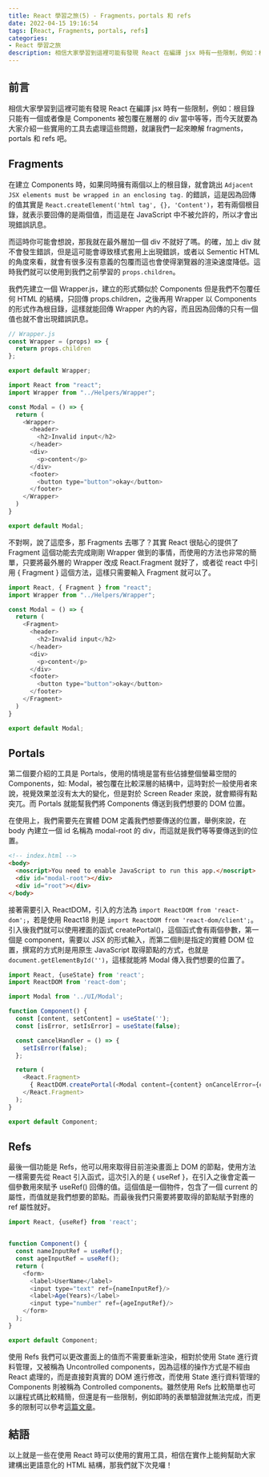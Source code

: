 ```yaml
---
title: React 學習之旅(5) - Fragments，portals 和 refs
date: 2022-04-15 19:16:54
tags: [React, Fragments, portals, refs]
categories:
- React 學習之旅
description: 相信大家學習到這裡可能有發現 React 在編譯 jsx 時有一些限制，例如：根目錄只能有一個或者像是 Components 被包覆在層層的 div 當中等等，而今天就要為大家介紹一些實用的工具去處理這些問題，就讓我們一起來瞭解 fragments，portals 和 refs 吧。
---
```

## 前言

相信大家學習到這裡可能有發現 React 在編譯 jsx 時有一些限制，例如：根目錄只能有一個或者像是 Components 被包覆在層層的 div 當中等等，而今天就要為大家介紹一些實用的工具去處理這些問題，就讓我們一起來瞭解 fragments，portals 和 refs 吧。

## Fragments

在建立 Components 時，如果同時擁有兩個以上的根目錄，就會跳出 `Adjacent JSX elements must be wrapped in an enclosing tag.` 的錯誤，這是因為回傳的值其實是 `React.createElement('html tag', {}, 'Content')`，若有兩個根目錄，就表示要回傳的是兩個值，而這是在 JavaScript 中不被允許的，所以才會出現錯誤訊息。

而這時你可能會想說，那我就在最外層加一個 div 不就好了嗎。的確，加上 div 就不會發生錯誤，但是這可能會導致樣式套用上出現錯誤，或者以 Sementic HTML 的角度來看，就會有很多沒有意義的包覆而這也會使得瀏覽器的渲染速度降低。這時我們就可以使用到我們之前學習的 `props.children`。

我們先建立一個 Wrapper.js，建立的形式類似於 Components 但是我們不包覆任何 HTML 的結構，只回傳 props.children，之後再用 Wrapper 以 Components 的形式作為根目錄，這樣就能回傳 Wrapper 內的內容，而且因為回傳的只有一個值也就不會出現錯誤訊息。

```js
// Wrapper.js
const Wrapper = (props) => {
  return props.children
};

export default Wrapper;
```

```js
import React from "react";
import Wrapper from "../Helpers/Wrapper";

const Modal = () => {
  return (
    <Wrapper>
      <header>
        <h2>Invalid input</h2>
      </header>
      <div>
        <p>content</p>
      </div>
      <footer>
        <button type="button">okay</button>
      </footer>
    </Wrapper>
  )
}

export default Modal;
```

不對啊，說了這麼多，那 Fragments 去哪了？其實 React 很貼心的提供了 Fragment 這個功能去完成剛剛 Wrapper 做到的事情，而使用的方法也非常的簡單，只要將最外層的 Wrapper 改成 React.Fragment 就好了，或者從 react 中引用 { Fragment } 這個方法，這樣只需要輸入 Fragment 就可以了。

```js
import React, { Fragment } from "react";
import Wrapper from "../Helpers/Wrapper";

const Modal = () => {
  return (
    <Fragment>
      <header>
        <h2>Invalid input</h2>
      </header>
      <div>
        <p>content</p>
      </div>
      <footer>
        <button type="button">okay</button>
      </footer>
    </Fragment>
  )
}

export default Modal;
```

## Portals

第二個要介紹的工具是 Portals，使用的情境是當有些佔據整個螢幕空間的 Components，如: Modal，被包覆在比較深層的結構中，這時對於一般使用者來說，視覺效果並沒有太大的變化，但是對於 Screen Reader 來說，就會顯得有點突兀。而 Portals 就能幫我們將 Components 傳送到我們想要的 DOM 位置。

在使用上，我們需要先在實體 DOM 定義我們想要傳送的位置，舉例來說，在 body 內建立一個 id 名稱為 modal-root 的 div，而這就是我們等等要傳送到的位置。

```html
<!-- index.html -->
<body>
  <noscript>You need to enable JavaScript to run this app.</noscript>
  <div id="modal-root"></div>
  <div id="root"></div>
</body>
```

接著需要引入 ReactDOM，引入的方法為 `import ReactDOM from 'react-dom';`，若是使用 React18 則是 `import ReactDOM from 'react-dom/client';`。引入後我們就可以使用裡面的函式 createPortal()，這個函式會有兩個參數，第一個是 component，需要以 JSX 的形式輸入，而第二個則是指定的實體 DOM 位置，撰寫的方式則是用原生 JavaScript 取得節點的方式，也就是 `document.getElementById('')`，這樣就能將 Modal 傳入我們想要的位置了。

```js
import React, {useState} from 'react';
import ReactDOM from 'react-dom';

import Modal from '../UI/Modal';

function Component() {
  const [content, setContent] = useState('');
  const [isError, setIsError] = useState(false);

  const cancelHandler = () => {
    setIsError(false);
  };

  return (
    <React.Fragment>
      { ReactDOM.createPortal(<Modal content={content} onCancelError={cancelHandler} />, document.getElementById('modal-root'))}
    </React.Fragment>
  );
}

export default Component;
```

## Refs

最後一個功能是 Refs，他可以用來取得目前渲染畫面上 DOM 的節點，使用方法一樣需要先從 React 引入函式，這次引入的是 { useRef }，在引入之後會定義一個參數用來賦予 useRef() 回傳的值。這個值是一個物件，包含了一個 current 的屬性，而值就是我們想要的節點。而最後我們只需要將要取得的節點賦予對應的 ref 屬性就好。

```js
import React, {useRef} from 'react';


function Component() {
  const nameInputRef = useRef();
  const ageInputRef = useRef();
  return (
    <form>
      <label>UserName</label>
      <input type="text" ref={nameInputRef}/>
      <label>Age(Years)</label>
      <input type="number" ref={ageInputRef}/>
    </form>
  );
}

export default Component;
```

使用 Refs 我們可以更改畫面上的值而不需要重新渲染，相對於使用 State 進行資料管理，又被稱為 Uncontrolled components，因為這樣的操作方式是不經由 React 處理的，而是直接對真實的 DOM 進行修改，而使用 State 進行資料管理的 Components 則被稱為 Controlled components。雖然使用 Refs 比較簡單也可以讓程式碼比較精簡，但還是有一些限制，例如即時的表單驗證就無法完成，而更多的限制可以參考[這篇文章](https://goshacmd.com/controlled-vs-uncontrolled-inputs-react/)。

## 結語

以上就是一些在使用 React 時可以使用的實用工具，相信在實作上能夠幫助大家建構出更語意化的 HTML 結構，那我們就下次見囉！

